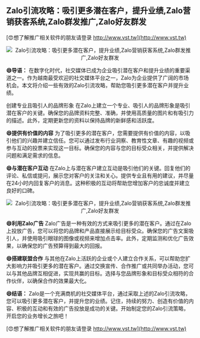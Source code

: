 ## **Zalo引流攻略：吸引更多潜在客户，提升业绩,Zalo营销获客系统,Zalo群发推广,Zalo好友群发**

[😍想了解推广相关软件的朋友请登录 http://www.vst.tw](http://www.vst.tw)

 <center><img src="https://vst.tw/MP4/tuiguang/png/7.png" alt="Zalo引流攻略：吸引更多潜在客户，提升业绩,Zalo营销获客系统,Zalo群发推广,Zalo好友群发"></center>

**😄导语：**
在数字化时代，社交媒体已成为企业吸引潜在客户和提升业绩的重要渠道之一。作为越南最受欢迎的社交媒体平台之一，Zalo为企业提供了广阔的市场机会。本文将介绍一些有效的Zalo引流攻略，帮助您吸引更多潜在客户并提升业绩。

创建专业且吸引人的品牌形象
在Zalo上建立一个专业、吸引人的品牌形象是吸引潜在客户的关键。确保您的品牌资料完整、准确，并使用高质量的图片和有吸引力的描述。此外，定期更新您的资料以保持品牌的新鲜感和活跃度。

**😄提供有价值的内容**
为了吸引更多的潜在客户，您需要提供有价值的内容，以吸引他们的兴趣并建立信任。您可以通过发布行业洞察、教育性文章、有趣的视频或参与互动的投票来实现这一目标。确保您的内容与您的目标受众相关，并提供解决问题和满足需求的信息。

**😄与潜在客户互动**
在Zalo上与潜在客户建立互动是吸引他们的关键。回复他们的评论、私信或提问，展示您对客户的关注和关心。提供专业且有用的建议，并尽量在24小时内回复客户的消息。这种积极的互动将帮助您增加客户的忠诚度并建立良好的口碑。

 <center><img src="https://vst.tw/MP4/tuiguang/png/2.png" alt="Zalo引流攻略：吸引更多潜在客户，提升业绩,Zalo营销获客系统,Zalo群发推广,Zalo好友群发"></center>

**😄利用Zalo广告**
Zalo广告是一种有效的方式来吸引更多的潜在客户。通过在Zalo上投放广告，您可以将您的品牌和产品直接展示给目标受众。确保您的广告文案吸引人，并使用吸引眼球的图像或视频来增加点击率。此外，定期监测和优化广告效果，以确保您的广告预算得到最大的回报。

**😄搭建联盟合作**
与其他在Zalo上活跃的企业或个人建立合作关系，可以帮助您扩大影响力并吸引更多的潜在客户。通过交换宣传、合作推广或共同举办活动，您可以与其他品牌互相促进，实现共赢的目标。选择与您品牌形象和目标受众相符的合作伙伴，以确保合作的效果最大化。

**😄结语：**
Zalo是一个充满商机的社交媒体平台，通过采取上述的Zalo引流攻略，您可以吸引更多潜在客户，并提升您的业绩。记住，持续的努力、创造有价值的内容、积极的互动和有效的广告投放是成功的关键。开始制定您的Zalo引流策略，开启您的业务增长之旅吧！

[😍想了解推广相关软件的朋友请登录 http://www.vst.tw](http://www.vst.tw)




